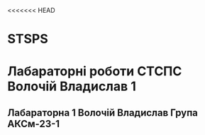 <<<<<<< HEAD
# STSPS
Лабараторні роботи СТСПС
Волочій Владислав
1
=======
Лабараторна 1
Волочій Владислав 
Група АКСм-23-1
-----------------
